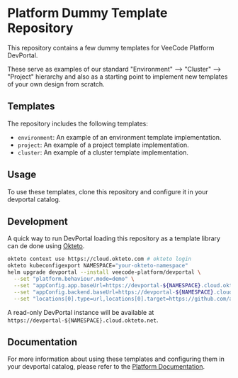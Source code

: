 # Platform Dummy Template Repository

This repository contains a few dummy templates for VeeCode Platform DevPortal.

These serve as examples of our standard "Environment" --> "Cluster" --> "Project" hierarchy and also as a starting point to implement new templates of your own design from scratch.


## Templates

The repository includes the following templates:

- `environment`: An example of an environment template implementation.
- `project`: An example of a project template implementation.
- `cluster`: An example of a cluster template implementation.

## Usage

To use these templates, clone this repository and configure it in your devportal catalog.

## Development

A quick way to run DevPortal loading this repository as a template library can de done using [Okteto](https://okteto.com/).

```bash
okteto context use https://cloud.okteto.com # okteto login
okteto kubeconfigexport NAMESPACE="your-okteto-namespace"
helm upgrade devportal --install veecode-platform/devportal \
  --set "platform.behaviour.mode=demo" \
  --set "appConfig.app.baseUrl=https://devportal-${NAMESPACE}.cloud.okteto.net" \
  --set "appConfig.backend.baseUrl=https://devportal-${NAMESPACE}.cloud.okteto.net"  \
  --set "locations[0].type=url,locations[0].target=https://github.com/andrevtg/dummy-catalog/blob/main/catalog-info.yaml"
```

A read-only DevPortal instance will be available at `https://devportal-${NAMESPACE}.cloud.okteto.net`.

## Documentation

For more information about using these templates and configuring them in your devportal catalog, please refer to the [Platform Documentation](https://docs.platform.vee.codes/).